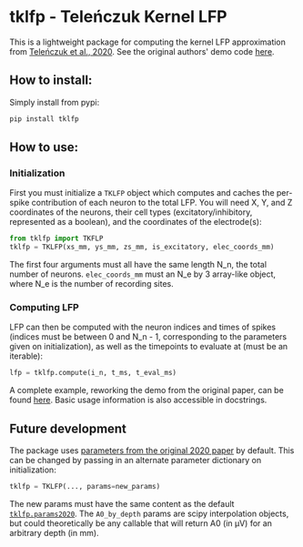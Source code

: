 # tklfp - Teleńczuk Kernel LFP

This is a lightweight package for computing the kernel LFP approximation from 
[Teleńczuk et al., 2020](https://www.sciencedirect.com/science/article/pii/S0165027020302946). See the original authors' demo code [here](https://doi.org/10.5281/zenodo.3866253).

## How to install:
Simply install from pypi:
```bash
pip install tklfp
```

## How to use:

### Initialization
First you must initialize a `TKLFP` object which computes and caches the per-spike contribution of each neuron to the total LFP. You will need X, Y, and Z coordinates of the neurons, their cell types (excitatory/inhibitory, represented as a boolean), and the coordinates of the electrode(s):
```python
from tklfp import TKFLP
tklfp = TKLFP(xs_mm, ys_mm, zs_mm, is_excitatory, elec_coords_mm)
```

The first four arguments must all have the same length N_n, the total number of neurons. `elec_coords_mm` must an N_e by 3 array-like object, where N_e is the number of recording sites.

### Computing LFP
LFP can then be computed with the neuron indices and times of spikes (indices must be between 0 and N_n - 1, corresponding to the parameters given on initialization), as well as the timepoints to evaluate at (must be an iterable):
```python
lfp = tklfp.compute(i_n, t_ms, t_eval_ms)
```

A complete example, reworking the demo from the original paper, can be found [here](https://github.com/kjohnsen/tklfp/blob/master/notebooks/demo_lfp_kernel.ipynb). Basic usage information is also accessible in docstrings.

## Future development
The package uses [parameters from the original 2020 paper](https://github.com/kjohnsen/tklfp/blob/master/notebooks/param_prep.ipynb) by default. This can be changed by passing in an alternate parameter dictionary on initialization:
```python
tklfp = TKLFP(..., params=new_params)
```

The new params must have the same content as the default [`tklfp.params2020`](https://github.com/kjohnsen/tklfp/blob/master/tklfp/__init__.py#:~:text=_sig_i%20%3D%202.1-,params2020%20%3D,-%7B). The `A0_by_depth` params are scipy interpolation objects, but could theoretically be any callable that will return A0 (in μV) for an arbitrary depth (in mm).